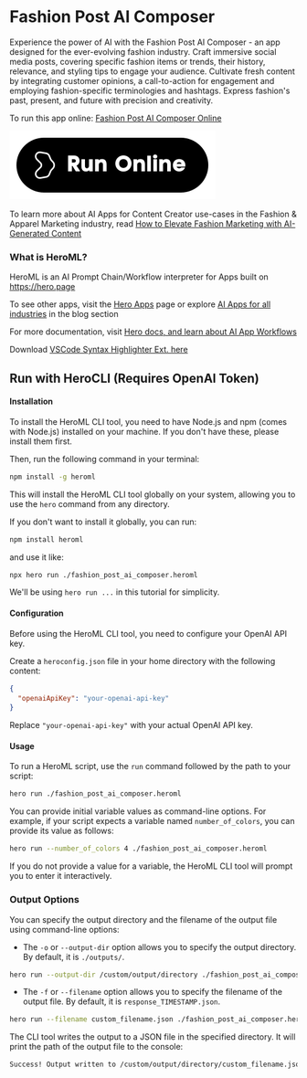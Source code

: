 # Fashion Post AI Composer

Experience the power of AI with the Fashion Post AI Composer - an app designed for the ever-evolving fashion industry. Craft immersive social media posts, covering specific fashion items or trends, their history, relevance, and styling tips to engage your audience. Cultivate fresh content by integrating customer opinions, a call-to-action for engagement and employing fashion-specific terminologies and hashtags. Express fashion's past, present, and future with precision and creativity.

To run this app online: [Fashion Post AI Composer Online](https://hero.page/app/fashion-post-ai-composer-ai-powered-fashion-history-and-trends/wHz5GnuZYkrXMsXZU840)

[![Run Fashion Post AI Composer Online](/assets/run.svg)](https://hero.page/app/fashion-post-ai-composer-ai-powered-fashion-history-and-trends/wHz5GnuZYkrXMsXZU840)

To learn more about AI Apps for Content Creator use-cases in the Fashion & Apparel Marketing industry, read [How to Elevate Fashion Marketing with AI-Generated Content](https://hero.page/blog/ai/fashion-and-apparel-marketing/how-to-elevate-fashion-marketing-with-ai-generated-content/170868)

### What is HeroML?
HeroML is an AI Prompt Chain/Workflow interpreter for Apps built on https://hero.page 

To see other apps, visit the [Hero Apps](https://hero.page/apps) page or explore [AI Apps for all industries](https://hero.page/blog) in the blog section

For more documentation, visit [Hero docs, and learn about AI App Workflows](https://hero.page/tutorials/introduction-to-heroml)

Download [VSCode Syntax Highlighter Ext. here](https://marketplace.visualstudio.com/items?itemName=hero-page.heroml)

## Run with HeroCLI (Requires OpenAI Token)

#### Installation

To install the HeroML CLI tool, you need to have Node.js and npm (comes with Node.js) installed on your machine. If you don't have these, please install them first. 

Then, run the following command in your terminal:

```bash
npm install -g heroml
```

This will install the HeroML CLI tool globally on your system, allowing you to use the `hero` command from any directory.

If you don't want to install it globally, you can run:

```bash
npm install heroml
```

and use it like:

```bash
npx hero run ./fashion_post_ai_composer.heroml
```

We'll be using `hero run ...` in this tutorial for simplicity.

#### Configuration

Before using the HeroML CLI tool, you need to configure your OpenAI API key. 

Create a `heroconfig.json` file in your home directory with the following content:

```json
{
  "openaiApiKey": "your-openai-api-key"
}
```

Replace `"your-openai-api-key"` with your actual OpenAI API key.

#### Usage

To run a HeroML script, use the `run` command followed by the path to your script:

```bash
hero run ./fashion_post_ai_composer.heroml
```

You can provide initial variable values as command-line options. For example, if your script expects a variable named `number_of_colors`, you can provide its value as follows:

```bash
hero run --number_of_colors 4 ./fashion_post_ai_composer.heroml
```

If you do not provide a value for a variable, the HeroML CLI tool will prompt you to enter it interactively.

### Output Options

You can specify the output directory and the filename of the output file using command-line options:

- The `-o` or `--output-dir` option allows you to specify the output directory. By default, it is `./outputs/`.

```bash
hero run --output-dir /custom/output/directory ./fashion_post_ai_composer.heroml
```

- The `-f` or `--filename` option allows you to specify the filename of the output file. By default, it is `response_TIMESTAMP.json`.

```bash
hero run --filename custom_filename.json ./fashion_post_ai_composer.heroml
```

The CLI tool writes the output to a JSON file in the specified directory. It will print the path of the output file to the console:

```bash
Success! Output written to /custom/output/directory/custom_filename.json
```

